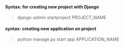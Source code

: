 #### Syntax: for creating new project with Django
> django-admin startproject PROJECT_NAME

#### syntax: creating new application on project
> python manage.py start app APPLICATION_NAME